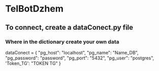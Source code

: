 # TelBotDzhem

## To connect, create a dataConect.py file
### Where in the dictionary create your own data

dataConect = {
  "pg_host": "localhost",
  "pg_name": "Name_DB",
  "pg_password": "password",
  "pg_port": "5432",
  "pg_user": "postgres",
  'Token_TG': "TOKEN TG"
}
